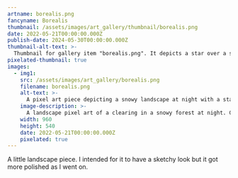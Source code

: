 ```yaml
---
artname: borealis.png
fancyname: Borealis
thumbnail: /assets/images/art_gallery/thumbnail/borealis.png
date: 2022-05-21T00:00:00.000Z
publish-date: 2024-05-30T00:00:00.000Z
thumbnail-alt-text: >-
  Thumbnail for gallery item "borealis.png". It depicts a star over a snowy forest at night.
pixelated-thumbnail: true
images:
  - img1:
    src: /assets/images/art_gallery/borealis.png
    filename: borealis.png
    alt-text: >-
      A pixel art piece depicting a snowy landscape at night with a star in the sky.
    image-description: >-
      A landscape pixel art of a clearing in a snowy forest at night. Green and purple shapes resembling auroras are visible in the sky, apparently emanating from a distant yet visible star. Two footprint tracks can be seen side by side in the thick snow. On the left, a fallen tree trunk can be seen.
    width: 960
    height: 540
    date: 2022-05-21T00:00:00.000Z
    pixelated: true
---
```

<p>
	A little landscape piece. I intended for it to have a sketchy look but it got more polished as I went on.
</p>
